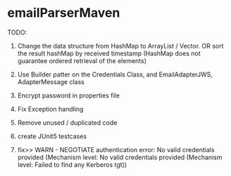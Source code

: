 # emailParserMaven

TODO: 
1.	Change the data structure from HashMap to ArrayList / Vector. OR sort the result hashMap by received timestamp (HashMap does not guarantee ordered retrieval of the elements)

2.	Use Builder patter on the Credentials Class, and EmailAdapterJWS, AdapterMessage class

3.	Encrypt password in properties file

5.	Fix Exception handling

6.	Remove unused / duplicated code

7.	create JUnit5 testcases

8. fix>> WARN  - NEGOTIATE authentication error: No valid credentials provided (Mechanism level: No valid credentials provided (Mechanism level: Failed to find any Kerberos tgt))
